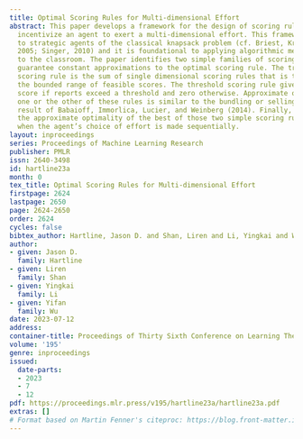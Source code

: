 ```yaml
---
title: Optimal Scoring Rules for Multi-dimensional Effort
abstract: This paper develops a framework for the design of scoring rules to optimally
  incentivize an agent to exert a multi-dimensional effort. This framework is a generalization
  to strategic agents of the classical knapsack problem (cf. Briest, Krysta, and Vocking,
  2005; Singer, 2010) and it is foundational to applying algorithmic mechanism design
  to the classroom. The paper identifies two simple families of scoring rules that
  guarantee constant approximations to the optimal scoring rule. The truncated separate
  scoring rule is the sum of single dimensional scoring rules that is truncated to
  the bounded range of feasible scores. The threshold scoring rule gives the maximum
  score if reports exceed a threshold and zero otherwise. Approximate optimality of
  one or the other of these rules is similar to the bundling or selling separately
  result of Babaioff, Immorlica, Lucier, and Weinberg (2014). Finally, we show that
  the approximate optimality of the best of those two simple scoring rules is robust
  when the agent’s choice of effort is made sequentially.
layout: inproceedings
series: Proceedings of Machine Learning Research
publisher: PMLR
issn: 2640-3498
id: hartline23a
month: 0
tex_title: Optimal Scoring Rules for Multi-dimensional Effort
firstpage: 2624
lastpage: 2650
page: 2624-2650
order: 2624
cycles: false
bibtex_author: Hartline, Jason D. and Shan, Liren and Li, Yingkai and Wu, Yifan
author:
- given: Jason D.
  family: Hartline
- given: Liren
  family: Shan
- given: Yingkai
  family: Li
- given: Yifan
  family: Wu
date: 2023-07-12
address: 
container-title: Proceedings of Thirty Sixth Conference on Learning Theory
volume: '195'
genre: inproceedings
issued:
  date-parts:
  - 2023
  - 7
  - 12
pdf: https://proceedings.mlr.press/v195/hartline23a/hartline23a.pdf
extras: []
# Format based on Martin Fenner's citeproc: https://blog.front-matter.io/posts/citeproc-yaml-for-bibliographies/
---
```


